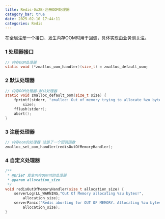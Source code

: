 ```yaml
---
title: Redis-0x2B-注册OOM处理器
category_bar: true
date: 2025-02-10 17:44:11
categories: Redis
---
```


在全局注册一个接口，发生内存OOM时用于回调，具体实现由业务测关注。

### 1 处理器接口

```c
// 内存OOM处理器
static void (*zmalloc_oom_handler)(size_t) = zmalloc_default_oom;
```

### 2 默认处理器

```c
// 内存OOM处理器-默认处理器
static void zmalloc_default_oom(size_t size) {
    fprintf(stderr, "zmalloc: Out of memory trying to allocate %zu bytes\n",
        size);
    fflush(stderr);
    abort();
}
```

### 3 注册处理器

```c
// 内存oom的处理器 注册了一个回调函数
zmalloc_set_oom_handler(redisOutOfMemoryHandler);
```

### 4 自定义处理器

```c
/**
 * @brief 发生内存OOM时的处理器
 * @param allocation_size
 */
void redisOutOfMemoryHandler(size_t allocation_size) {
    serverLog(LL_WARNING,"Out Of Memory allocating %zu bytes!",
        allocation_size);
    serverPanic("Redis aborting for OUT OF MEMORY. Allocating %zu bytes!",
        allocation_size);
}
```